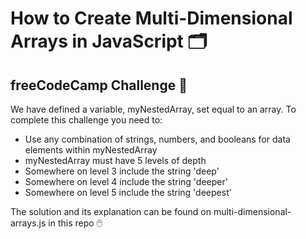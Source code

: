 # How to Create Multi-Dimensional Arrays in JavaScript 🗂️

## freeCodeCamp Challenge 📌

We have defined a variable, myNestedArray, set equal to an array. To complete this challenge you need to:
- Use any combination of strings, numbers, and booleans for data elements within myNestedArray
- myNestedArray must have 5 levels of depth
- Somewhere on level 3 include the string 'deep'
- Somewhere on level 4 include the string 'deeper'
- Somewhere on level 5 include the string 'deepest'

The solution and its explanation can be found on multi-dimensional-arrays.js in this repo 🖱️
